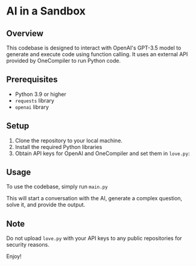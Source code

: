 # AI in a Sandbox 

## Overview
This codebase is designed to interact with OpenAI's GPT-3.5 model to generate and execute code using function calling. It uses an external API provided by OneCompiler to run Python code.

## Prerequisites
- Python 3.9 or higher
- `requests` library
- `openai` library

## Setup
1. Clone the repository to your local machine.
2. Install the required Python libraries 
3. Obtain API keys for OpenAI and OneCompiler and set them in `love.py`:

## Usage
To use the codebase, simply run `main.py`

This will start a conversation with the AI, generate a complex question, solve it, and provide the output.

## Note
Do not upload `love.py` with your API keys to any public repositories for security reasons.

Enjoy!